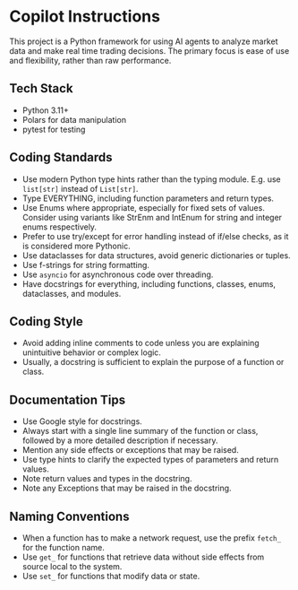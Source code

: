 # Copilot Instructions
This project is a Python framework for using AI agents to analyze market data and make real time trading decisions.
The primary focus is ease of use and flexibility, rather than raw performance.

## Tech Stack
- Python 3.11+
- Polars for data manipulation
- pytest for testing

## Coding Standards
- Use modern Python type hints rather than the typing module. E.g. use `list[str]` instead of `List[str]`.
- Type EVERYTHING, including function parameters and return types.
- Use Enums where appropriate, especially for fixed sets of values. Consider using variants like StrEnm and IntEnum for string and integer enums respectively.
- Prefer to use try/except for error handling instead of if/else checks, as it is considered more Pythonic.
- Use dataclasses for data structures, avoid generic dictionaries or tuples.
- Use f-strings for string formatting.
- Use `asyncio` for asynchronous code over threading.
- Have docstrings for everything, including functions, classes, enums, dataclasses, and modules.

## Coding Style
- Avoid adding inline comments to code unless you are explaining unintuitive behavior or complex logic.
- Usually, a docstring is sufficient to explain the purpose of a function or class.

## Documentation Tips
- Use Google style for docstrings.
- Always start with a single line summary of the function or class,
  followed by a more detailed description if necessary.
- Mention any side effects or exceptions that may be raised.
- Use type hints to clarify the expected types of parameters and return values.
- Note return values and types in the docstring.
- Note any Exceptions that may be raised in the docstring.

## Naming Conventions
- When a function has to make a network request, use the prefix `fetch_` for the function name.
- Use `get_` for functions that retrieve data without side effects from source local to the system.
- Use `set_` for functions that modify data or state.
